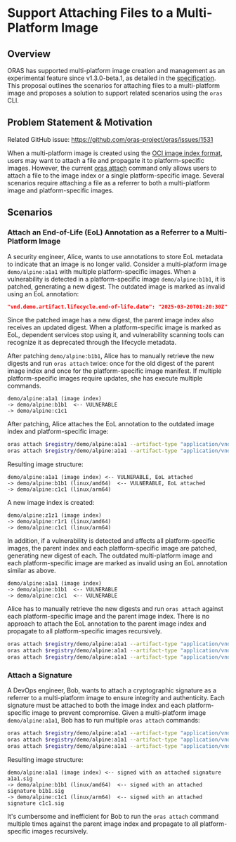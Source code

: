 # Support Attaching Files to a Multi-Platform Image

## Overview

ORAS has supported multi-platform image creation and management as an experimental feature since v1.3.0-beta.1, as detailed in the [specification](https://github.com/oras-project/oras/blob/main/docs/proposals/multi-arch-image-mgmt.md). This proposal outlines the scenarios for attaching files to a multi-platform image and proposes a solution to support related scenarios using the `oras` CLI.

## Problem Statement & Motivation

Related GitHub issue: https://github.com/oras-project/oras/issues/1531

When a multi-platform image is created using the [OCI image index format](https://github.com/opencontainers/image-spec/blob/main/image-index.md), users may want to attach a file and propagate it to platform-specific images. However, the current [oras attach](https://oras.land/docs/commands/oras_attach) command only allows users to attach a file to the image index or a single platform-specific image. Several scenarios require attaching a file as a referrer to both a multi-platform image and platform-specific images.

## Scenarios

### Attach an End-of-Life (EoL) Annotation as a Referrer to a Multi-Platform Image

A security engineer, Alice, wants to use annotations to store EoL metadata to indicate that an image is no longer valid. Consider a multi-platform image `demo/alpine:a1a1` with multiple platform-specific images. When a vulnerability is detected in a platform-specific image `demo/alpine:b1b1`, it is patched, generating a new digest. The outdated image is marked as invalid using an EoL annotation:

```json
"vnd.demo.artifact.lifecycle.end-of-life.date": "2025-03-20T01:20:30Z"
```

Since the patched image has a new digest, the parent image index also receives an updated digest. When a platform-specific image is marked as EoL, dependent services stop using it, and vulnerability scanning tools can recognize it as deprecated through the lifecycle metadata.

After patching `demo/alpine:b1b1`, Alice has to manually retrieve the new digests and run `oras attach` twice: once for the old digest of the parent image index and once for the platform-specific image manifest. If multiple platform-specific images require updates, she has execute multiple commands.

```console
demo/alpine:a1a1 (image index)
-> demo/alpine:b1b1  <-- VULNERABLE
-> demo/alpine:c1c1
```

After patching, Alice attaches the EoL annotation to the outdated image index and platform-specific image:

```sh
oras attach $registry/demo/alpine:a1a1 --artifact-type "application/vnd.demo.artifact.lifecycle" --annotation "vnd.demo.artifact.lifecycle.end-of-life.date=2025-03-20T01:20:30Z"
oras attach $registry/demo/alpine:a1a1 --artifact-type "application/vnd.demo.artifact.lifecycle" --annotation "vnd.demo.artifact.lifecycle.end-of-life.date=2025-03-20T01:20:30Z" --platform linux/amd64
```

Resulting image structure:

```console
demo/alpine:a1a1 (image index) <-- VULNERABLE, EoL attached
-> demo/alpine:b1b1 (linux/amd64)  <-- VULNERABLE, EoL attached
-> demo/alpine:c1c1 (linux/arm64)
```

A new image index is created:

```console
demo/alpine:z1z1 (image index)
-> demo/alpine:r1r1 (linux/amd64)
-> demo/alpine:c1c1 (linux/arm64)
```

In addition, if a vulnerability is detected and affects all platform-specific images, the parent index and each platform-specific image are patched, generating new digest of each. The outdated multi-platform image and each platform-specific image are marked as invalid using an EoL annotation similar as above.

```console
demo/alpine:a1a1 (image index)
-> demo/alpine:b1b1  <-- VULNERABLE
-> demo/alpine:c1c1  <-- VULNERABLE
```

Alice has to manually retrieve the new digests and run `oras attach` against each platform-specific image and the parent image index. There is no approach to attach the EoL annotation to the parent image index and propagate to all platform-specific images recursively.

```sh
oras attach $registry/demo/alpine:a1a1 --artifact-type "application/vnd.demo.artifact.lifecycle" --annotation "vnd.demo.artifact.lifecycle.end-of-life.date=2025-03-20T01:20:30Z"
oras attach $registry/demo/alpine:a1a1 --artifact-type "application/vnd.demo.artifact.lifecycle" --annotation "vnd.demo.artifact.lifecycle.end-of-life.date=2025-03-20T01:20:30Z" --platform linux/amd64
oras attach $registry/demo/alpine:a1a1 --artifact-type "application/vnd.demo.artifact.lifecycle" --annotation "vnd.demo.artifact.lifecycle.end-of-life.date=2025-03-20T01:20:30Z" --platform linux/arm64
```

### Attach a Signature

A DevOps engineer, Bob, wants to attach a cryptographic signature as a referrer to a multi-platform image to ensure integrity and authenticity. Each signature must be attached to both the image index and each platform-specific image to prevent compromise. Given a multi-platform image `demo/alpine:a1a1`, Bob has to run multiple `oras attach` commands:

```sh
oras attach $registry/demo/alpine:a1a1 --artifact-type "application/vnd.demo.test.signature" a1a1.sig
oras attach $registry/demo/alpine:a1a1 --artifact-type "application/vnd.demo.test.signature" b1b1.sig --platform linux/amd64
oras attach $registry/demo/alpine:a1a1 --artifact-type "application/vnd.demo.test.signature" c1c1.sig --platform linux/arm64
```

Resulting image structure:

```console
demo/alpine:a1a1 (image index) <-- signed with an attached signature a1a1.sig
-> demo/alpine:b1b1 (linux/amd64)  <-- signed with an attached signature b1b1.sig
-> demo/alpine:c1c1 (linux/arm64)  <-- signed with an attached signature c1c1.sig
```

It's cumbersome and inefficient for Bob to run the `oras attach` command multiple times against the parent image index and propagate to all platform-specific images recursively.

